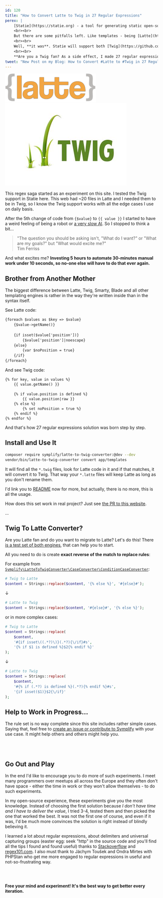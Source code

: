 ```yaml
---
id: 120
title: "How to Convert Latte to Twig in 27 Regular Expressions"
perex: |
    [Statie](https://statie.org) - a tool for generating static open-sourced website like [this blog](https://github.com/tomasvotruba/tomasvotruba.cz) or [Pehapkari.cz](https://github.com/pehapkari/pehapkari.cz) - runs on YAML and Symfony DI Container. That way it's easy to understand by the PHP community worldwide.
    <br><br>
    But there are some pitfalls left. Like templates - being [Latte](https://latte.nette.org/en/) the only one is a pity. Twig is often requested feature and one of the last big reasons not to use Statie.
    <br><br>
    Well, **it was**. Statie will support both [Twig](https://github.com/Symplify/Symplify/pull/892) and Latte since next version.
    <br><br>
    **Are you a Twig fan? As a side effect, I made 27 regular expression to handle 80 % of the Latte to Twig migration for you.**
tweet: "New Post on my Blog: How to Convert #Latte to #Twig in 27 Regular Expressions #nettefw #symfony"
---
```


<img src="/assets/images/posts/2018/latte-twig/latte.png" class="mt-5 ml-5">
<img src="/assets/images/posts/2018/latte-twig/twig.jpg">

This regex saga started as an experiment on this site. I tested the Twig support in Statie here. This web had ~20 files in Latte and I needed them to be in Twig, so I know the Twig support works with all the edge cases I use on daily basis.

After the 5th change of code from `{$value}` to `{{ value }}` I started to have a weird feeling of being a robot or [a very slow AI](/blog/2018/05/03/how-do-you-treat-your-own-first-ai/). So I stopped to think a bit...

<blockquote class="blockquote text-center">
    "The question you should be asking isn't, "What do I want?" or "What are my goals?" but "What would excite me?"
    <footer class="blockquote-footer">Tim Ferriss</footer>
</blockquote>

And what excites me? **Investing 5 hours to automate 30-minutes manual work under 10 seconds, so no-one else will have to do that ever again.**

## Brother from Another Mother

The biggest difference between Latte, Twig, Smarty, Blade and all other templating engines is rather in the way they're written inside than in the syntax itself.

See Latte code:

```html
{foreach $values as $key => $value}
    {$value->getName()}

    {if isset($value['position'])}
        {$value['position']|noescape}
    {else}
        {var $noPosition = true}
    {/if}
{/foreach}
```

And see Twig code:

```twig
{% for key, value in values %}
    {{ value.getName() }}

    {% if value.position is defined %}
        {{ value.position|raw }}
    {% else %}
        {% set noPosition = true %}
    {% endif %}
{% endfor %}
```

And that's how 27 regular expressions solution was born step by step.

## Install and Use It

```bash
composer require symplify/latte-to-twig-converter:@dev --dev
vendor/bin/latte-to-twig-converter convert app/templates
```

It will find all the `*.twig` files, look for Latte code in it and if that matches, it will convert it to Twig. That way your `*.latte` files will keep Latte as long as you don't rename them.

I'd link you to [README](http://github.com/symplify/lattetotwigconverter) now for more, but actually, there is no more, this is all the usage.

How does this set work in real project? Just see [the PR to this website](https://github.com/TomasVotruba/tomasvotruba.cz/pull/380). 


...


## Twig To Latte Converter?

Are you Latte fan and do you want to migrate to Latte? Let's do this! There [is a test set of both engines](https://github.com/Symplify/Symplify/tree/a6b7c71a90fd984d2f31c5ed28957e2927608001/packages/LatteToTwigConverter/tests/LatteToTwigConverterSource), that can help you to start.

All you need to do is create **exact reverse of the match to replace rules**:

For example from [`Symplify\LatteToTwigConverter\CaseConverter\ConditionCaseConverter`](https://github.com/Symplify/Symplify/blob/master/packages/LatteToTwigConverter/src/CaseConverter/ConditionCaseConverter.php):

```php
# Twig to Latte
$content = Strings::replace($content, '{% else %}', '#{else}#');
```

↓

```php
# Latte to Twig
$content = Strings::replace($content, '#{else}#', '{% else %}');
```

or in more complex cases:

```php
# Twig to Latte
$content = Strings::replace(
    $content,
    '#{if isset\((.*?)\)}(.*?){\/if}#s',
    '{% if $1 is defined %}$2{% endif %}'
);
```

↓

```php
# Latte to Twig
$content = Strings::replace(
    $content,
    '#{% if (.*?) is defined %}(.*?){% endif %}#s',
    '{if isset($1)}$2{\/if}'
);
```

## Help to Work in Progress...

The rule set is no way complete since this site includes rather simple cases. Saying that, feel free to [create an issue or contribute to Symplify](https://github.com/symplify/symplify) with your use case. It might help others and others might help you.


<br><br>

## Go Out and Play

In the end I'd like to encourage you to do more of such experiments. I meet many programmers over meetups all across the Europe and they often don't have space - either the time in work or they won't allow themselves - to do such experiments.

In my open-source experience, these experiments give you the most knowledge. Instead of choosing the first solution because *I don't have time and I have to deliver the value*, I tried 3-4, tested them and then picked the one that worked the best. It was not the first one of course, and even if it was, I'd be much more convinces the solution is right instead of blindly believing it.

I learned a lot about regular expressions, about delimiters and universal capturing groups (easter egg: seek "http" in the source code and you'll find all the tips I found and found useful) thanks to [Stackoverflow]() and [regex101.com](https://regex101.com/). I also must thank to Jáchym Toušek and Ondra Mirtes with PHPStan who get me more engaged to regular expressions in useful and not-so-frustrating way.

<br>
<br>

**Free your mind and experiment! It's the best way to get better every iteration.**